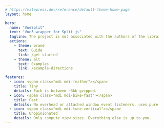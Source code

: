 ```yaml
---
# https://vitepress.dev/reference/default-theme-home-page
layout: home

hero:
  name: "VueSplit"
  text: "Vue3 wrapper for Split.js"
  tagline: The project is not associated with the authors of the library Split.js
  actions:
    - theme: brand
      text: Guide
      link: /get-started
    - theme: alt
      text: Examples
      link: /example-directions

features:
  - icon: <span class="mdi mdi-feather"></span>
    title: Tiny
    details: Each is between ~3kb gzipped.
  - icon: <span class="mdi mdi-bike-fast"></span>
    title: Fast
    details: No overhead or attached window event listeners, uses pure CSS for resizing.
  - icon: <span class="mdi mdi-tune-vertical"></span>
    title: Unopinionated
    details: Only compute view sizes. Everything else is up to you.
---
```

